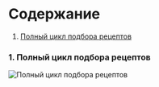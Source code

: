 # Содержание
1. [Полный цикл подбора рецептов](#1)

### 1. Полный цикл подбора рецептов<a name="1"></a>
![Полный цикл подбора рецептов](...)
